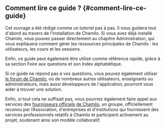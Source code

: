 ## Comment lire ce guide ? {#comment-lire-ce-guide}

Cet ouvrage a été rédigé comme un tutoriel pas à pas. Il vous guidera tout d'abord au travers de l'installation de Chamilo. Si vous avez déjà installé Chamilo, vous pouvez passer directement au chapitre Administration, qui vous expliquera comment gérer les ressources principales de Chamilo : les utilisateurs, les cours et les sessions.

Enfin, ce guide peut également être utilisé comme référence rapide, grâce à sa section Foire aux questions et son Index alphabétique.

Si ce guide ne répond pas à vos questions, vous pouvez également utiliser [le forum de Chamilo](https://chamilo.org/forum), où de nombreux autres utilisateurs, enseignants ou administrateurs, mais aussi développeurs de l'application, pourront vous aider à trouver une solution.

Enfin, si tout cela ne suffisait pas, vous pourriez également faire appel aux services des [fournisseurs officiels](https://chamilo.org/fr/communaute/fournisseurs) [de Chamilo](https://chamilo.org/fr/communaute/fournisseurs), un groupe, officiellement reconnu par l’Association, d'entreprises et d'institutions qui fournissent des services professionnels relatifs à Chamilo et participent activement au projet, soutenant ainsi son modèle collaboratif.

